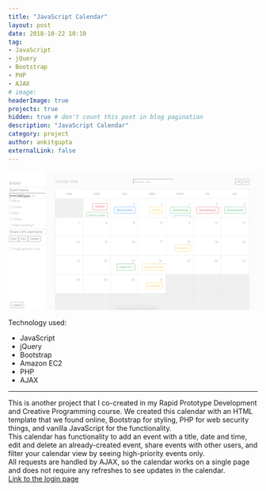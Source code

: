 ```yaml
---
title: "JavaScript Calendar"
layout: post
date: 2018-10-22 10:10
tag:
- JavaScript
- jQuery
- Bootstrap
- PHP
- AJAX
# image:
headerImage: true
projects: true
hidden: true # don't count this post in blog pagination
description: "JavaScript Calendar"
category: project
author: ankitgupta
externalLink: false
---
```


![Screenshot](../assets/images/calendar.png)

Technology used:

- JavaScript
- jQuery
- Bootstrap
- Amazon EC2
- PHP
- AJAX

---
This is another project that I co-created in my Rapid Prototype Development and Creative Programming course. We created this calendar with an HTML template that we found online, Bootstrap for styling, PHP for web security things, and vanilla JavaScript for the functionality. <br>
This calendar has functionality to add an event with a title, date and time, edit and delete an already-created event, share events with other users, and filter your calendar view by seeing high-priority events only.<br>
All requests are handled by AJAX, so the calendar works on a single page and does not require any refreshes to see updates in the calendar.<br>
[Link to the login page](http://ec2-18-220-119-176.us-east-2.compute.amazonaws.com/~kfeinberg/module5/calendar.html)
